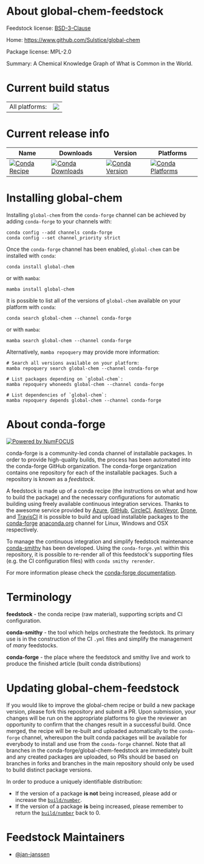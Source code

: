 About global-chem-feedstock
===========================

Feedstock license: [BSD-3-Clause](https://github.com/conda-forge/global-chem-feedstock/blob/main/LICENSE.txt)

Home: https://www.github.com/Sulstice/global-chem

Package license: MPL-2.0

Summary: A Chemical Knowledge Graph of What is Common in the World.

Current build status
====================


<table><tr><td>All platforms:</td>
    <td>
      <a href="https://dev.azure.com/conda-forge/feedstock-builds/_build/latest?definitionId=17093&branchName=main">
        <img src="https://dev.azure.com/conda-forge/feedstock-builds/_apis/build/status/global-chem-feedstock?branchName=main">
      </a>
    </td>
  </tr>
</table>

Current release info
====================

| Name | Downloads | Version | Platforms |
| --- | --- | --- | --- |
| [![Conda Recipe](https://img.shields.io/badge/recipe-global--chem-green.svg)](https://anaconda.org/conda-forge/global-chem) | [![Conda Downloads](https://img.shields.io/conda/dn/conda-forge/global-chem.svg)](https://anaconda.org/conda-forge/global-chem) | [![Conda Version](https://img.shields.io/conda/vn/conda-forge/global-chem.svg)](https://anaconda.org/conda-forge/global-chem) | [![Conda Platforms](https://img.shields.io/conda/pn/conda-forge/global-chem.svg)](https://anaconda.org/conda-forge/global-chem) |

Installing global-chem
======================

Installing `global-chem` from the `conda-forge` channel can be achieved by adding `conda-forge` to your channels with:

```
conda config --add channels conda-forge
conda config --set channel_priority strict
```

Once the `conda-forge` channel has been enabled, `global-chem` can be installed with `conda`:

```
conda install global-chem
```

or with `mamba`:

```
mamba install global-chem
```

It is possible to list all of the versions of `global-chem` available on your platform with `conda`:

```
conda search global-chem --channel conda-forge
```

or with `mamba`:

```
mamba search global-chem --channel conda-forge
```

Alternatively, `mamba repoquery` may provide more information:

```
# Search all versions available on your platform:
mamba repoquery search global-chem --channel conda-forge

# List packages depending on `global-chem`:
mamba repoquery whoneeds global-chem --channel conda-forge

# List dependencies of `global-chem`:
mamba repoquery depends global-chem --channel conda-forge
```


About conda-forge
=================

[![Powered by
NumFOCUS](https://img.shields.io/badge/powered%20by-NumFOCUS-orange.svg?style=flat&colorA=E1523D&colorB=007D8A)](https://numfocus.org)

conda-forge is a community-led conda channel of installable packages.
In order to provide high-quality builds, the process has been automated into the
conda-forge GitHub organization. The conda-forge organization contains one repository
for each of the installable packages. Such a repository is known as a *feedstock*.

A feedstock is made up of a conda recipe (the instructions on what and how to build
the package) and the necessary configurations for automatic building using freely
available continuous integration services. Thanks to the awesome service provided by
[Azure](https://azure.microsoft.com/en-us/services/devops/), [GitHub](https://github.com/),
[CircleCI](https://circleci.com/), [AppVeyor](https://www.appveyor.com/),
[Drone](https://cloud.drone.io/welcome), and [TravisCI](https://travis-ci.com/)
it is possible to build and upload installable packages to the
[conda-forge](https://anaconda.org/conda-forge) [anaconda.org](https://anaconda.org/)
channel for Linux, Windows and OSX respectively.

To manage the continuous integration and simplify feedstock maintenance
[conda-smithy](https://github.com/conda-forge/conda-smithy) has been developed.
Using the ``conda-forge.yml`` within this repository, it is possible to re-render all of
this feedstock's supporting files (e.g. the CI configuration files) with ``conda smithy rerender``.

For more information please check the [conda-forge documentation](https://conda-forge.org/docs/).

Terminology
===========

**feedstock** - the conda recipe (raw material), supporting scripts and CI configuration.

**conda-smithy** - the tool which helps orchestrate the feedstock.
                   Its primary use is in the construction of the CI ``.yml`` files
                   and simplify the management of *many* feedstocks.

**conda-forge** - the place where the feedstock and smithy live and work to
                  produce the finished article (built conda distributions)


Updating global-chem-feedstock
==============================

If you would like to improve the global-chem recipe or build a new
package version, please fork this repository and submit a PR. Upon submission,
your changes will be run on the appropriate platforms to give the reviewer an
opportunity to confirm that the changes result in a successful build. Once
merged, the recipe will be re-built and uploaded automatically to the
`conda-forge` channel, whereupon the built conda packages will be available for
everybody to install and use from the `conda-forge` channel.
Note that all branches in the conda-forge/global-chem-feedstock are
immediately built and any created packages are uploaded, so PRs should be based
on branches in forks and branches in the main repository should only be used to
build distinct package versions.

In order to produce a uniquely identifiable distribution:
 * If the version of a package **is not** being increased, please add or increase
   the [``build/number``](https://docs.conda.io/projects/conda-build/en/latest/resources/define-metadata.html#build-number-and-string).
 * If the version of a package **is** being increased, please remember to return
   the [``build/number``](https://docs.conda.io/projects/conda-build/en/latest/resources/define-metadata.html#build-number-and-string)
   back to 0.

Feedstock Maintainers
=====================

* [@jan-janssen](https://github.com/jan-janssen/)

